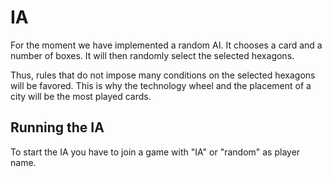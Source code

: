 # IA


For the moment we have implemented a random AI. It chooses a card and a number of boxes. It will then randomly select the selected hexagons.

Thus, rules that do not impose many conditions on the selected hexagons will be favored. This is why the technology wheel and the placement of a city will be the most played cards.

## Running the IA

To start the IA you have to join a game with "IA" or "random" as player name.
